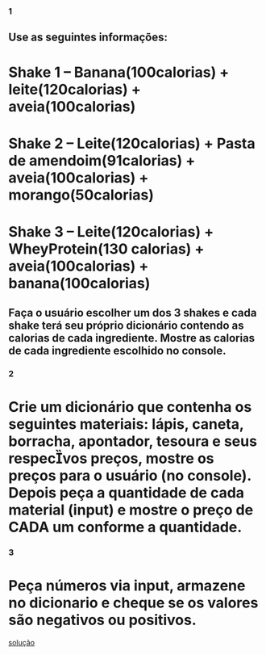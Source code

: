 
### 1 
## Use as seguintes informações: 

# Shake 1 – Banana(100calorias) + leite(120calorias) + aveia(100calorias)

# Shake 2 – Leite(120calorias) + Pasta de amendoim(91calorias) + aveia(100calorias) + morango(50calorias)

# Shake 3 – Leite(120calorias) + WheyProtein(130 calorias) + aveia(100calorias) + banana(100calorias)

## Faça o usuário escolher um dos 3 shakes e cada shake terá seu próprio dicionário contendo as calorias de cada ingrediente. Mostre as calorias de cada ingrediente escolhido no console.

### 2 

# Crie um dicionário que contenha os seguintes materiais: lápis, caneta, borracha, apontador, tesoura e seus respecvos preços, mostre os preços para o usuário (no console). Depois peça a quantidade de cada material (input) e mostre o preço de CADA um conforme a quantidade.

### 3 

# Peça números via input, armazene no dicionario e cheque se os valores são negativos ou positivos.


[solução](solução.md)

